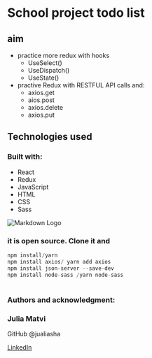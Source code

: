 # School project todo list

## aim

- practice more redux with hooks
  - UseSelect()
  - UseDispatch()
  - UseState()
- practive Redux with RESTFUL API calls and:
  - axios.get
  - aios.post
  - axios.delete
  - axios.put

## Technologies used

### Built with:

- React
- Redux
- JavaScript
- HTML
- CSS
- Sass

![Markdown Logo](public/assets/images/screenshot.jpg)

### it is open source. Clone it and

```js
npm install/yarn
npm install axios/ yarn add axios
npm install json-server --save-dev
npm install node-sass /yarn node-sass
```

#

### Authors and acknowledgment:

### Julia Matvi

GitHub @jualiasha

[LinkedIn](www.linkedin.com/in/jualiasha)
